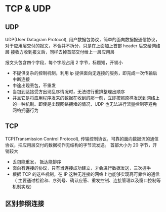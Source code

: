 # TCP & UDP

## UDP

UDP(User Datagram Protocol), 用户数据包协议，简单的面向数据报通信协议，对于应用层交付的报文，不合并不拆分，只是在上面加上首部 header 后交给网络层
接收方收到报文后，同样去掉首部交付给上一层应用层

报文头包含四个字段，每个字段占用 2 字节，标题短，开销小

- 不提供复杂的控制机制，利用 ip 提供面向无连接的服务，即完成一次传输后中断连接
- 中途出现丢包，不重发
- 当包到达接受方出现乱序情况时，无法进行重排整理出顺序
- 并且它是将应用程序发来的数据在收到的那一刻，立即按照原样发送到网络上的一种机制。即使是出现网络拥堵的情况，UDP 也无法进行流量控制等避免网络拥塞行为

## TCP

TCP(Transmission Control Protocol), 传输控制协议，可靠的面向数据流的通信协议，把应用层交付的数据视作无结构的字节流发送。
首部大小为 20 字节，开销较大

- 丢包能重发， 抵达能排序
- 面向有连接的协议，只有当连接成功建立，才会进行数据发送，三次握手
- 根据 TCP 的这些机制，在 IP 这种无连接的网络上也能够实现高可靠性的通信（ 主要通过检验和、序列号、确认应答、重发控制、连接管理以及窗口控制等机制实现）

## 区别参照连接

[](https://vue3js.cn/interview/http/UDP_TCP.html#%E4%B8%89%E3%80%81%E5%8C%BA%E5%88%~~AB~~)
